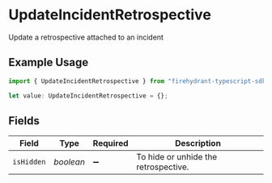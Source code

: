 # UpdateIncidentRetrospective

Update a retrospective attached to an incident

## Example Usage

```typescript
import { UpdateIncidentRetrospective } from "firehydrant-typescript-sdk/models/components";

let value: UpdateIncidentRetrospective = {};
```

## Fields

| Field                                | Type                                 | Required                             | Description                          |
| ------------------------------------ | ------------------------------------ | ------------------------------------ | ------------------------------------ |
| `isHidden`                           | *boolean*                            | :heavy_minus_sign:                   | To hide or unhide the retrospective. |